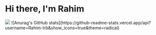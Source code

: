 # Hi there, I'm Rahim

<img src="https://github-readme-stats.vercel.app/api/top-langs/?username=anuraghazra&layout=compact)](https://github.com/anuraghazra/github-readme-stats"/>
![Anurag's GitHub stats](https://github-readme-stats.vercel.app/api?username=Rahim-lrb&show_icons=true&theme=radical)
